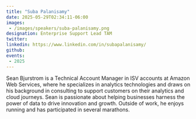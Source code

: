 ```yaml
---
title: "Suba Palanisamy"
date: 2025-05-29T02:34:11-06:00
images: 
 - /images/speakers/suba-palanisamy.png
designation: Enterprise Support Lead TAM
twitter: 
linkedin: https://www.linkedin.com/in/subapalanisamy/
github: 
events:
 - 2025
---
```


Sean Bjurstrom is a Technical Account Manager in ISV accounts at Amazon Web Services, where he specializes in analytics technologies and draws on his background in consulting to support customers on their analytics and cloud journeys. Sean is passionate about helping businesses harness the power of data to drive innovation and growth. Outside of work, he enjoys running and has participated in several marathons.


